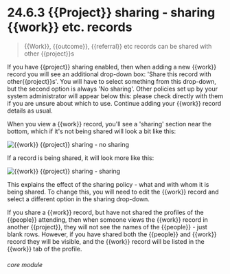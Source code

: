 # 24.6.3    {{Project}} sharing - sharing {{work}} etc. records

> {{Work}}, {{outcome}}, {{referral}} etc records can be shared with other {{project}}s 

If you have {{project}} sharing enabled, then when adding a new {{work}} record you will see an additional drop-down box: 'Share this record with other{{project}}s'. You will have to select something from this drop-down, but the second option is always 'No sharing'. Other policies set up by your system administrator will appear below this: please check directly with them if you are unsure about which to use. Continue adding your {{work}} record details as usual.

When you view a {{work}} record, you'll see a 'sharing' section near the bottom, which if it's not being shared will look a bit like this:

![{{work}} {{project}} sharing - no sharing]({{imgpath}}235a.png)

If a record is being shared, it will look more like this:

![{{work}} {{project}} sharing - sharing]({{imgpath}}235b.png)

This explains the effect of the sharing policy - what and with whom it is being shared. To change this, you will need to edit the {{work}} record and select a different option in the sharing drop-down.

If you share a {{work}} record, but have not shared the profiles of the {{people}} attending, then when someone views the {{work}} record in another {{project}}, they will not see the names of the {{people}} - just blank rows. However, if you have shared both the {{people}} and {{work}} record they will be visible, and the {{work}} record will be listed in the {{work}} tab of the profile. 

###### core module

